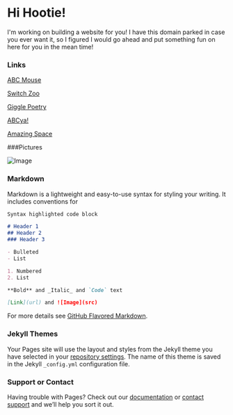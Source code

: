 # Hi Hootie!

I'm working on building a website for you! I have this domain parked in case you ever want it, so I figured I would go ahead and put something fun on here for you in the mean time!

### Links

[ABC Mouse](www.abcmouse.com)

[Switch Zoo](www.switchzoo.com)

[Giggle Poetry](www.gigglepoetry.com)

[ABCya!](www.abcya.com)

[Amazing Space](amazingspace.org)


###Pictures

![Image](https://photos.app.goo.gl/XvgWNwG8AnLhPZMk7)


### Markdown

Markdown is a lightweight and easy-to-use syntax for styling your writing. It includes conventions for

```markdown
Syntax highlighted code block

# Header 1
## Header 2
### Header 3

- Bulleted
- List

1. Numbered
2. List

**Bold** and _Italic_ and `Code` text

[Link](url) and ![Image](src)
```

For more details see [GitHub Flavored Markdown](https://guides.github.com/features/mastering-markdown/).

### Jekyll Themes

Your Pages site will use the layout and styles from the Jekyll theme you have selected in your [repository settings](https://github.com/alifisher1845/laylamwillis/settings). The name of this theme is saved in the Jekyll `_config.yml` configuration file.

### Support or Contact

Having trouble with Pages? Check out our [documentation](https://docs.github.com/categories/github-pages-basics/) or [contact support](https://github.com/contact) and we’ll help you sort it out.
